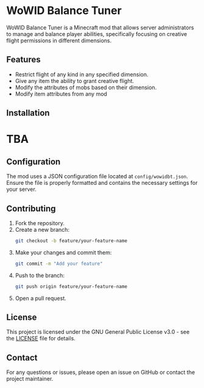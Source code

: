 # WoWID Balance Tuner

WoWID Balance Tuner is a Minecraft mod that allows server administrators to manage and balance player abilities, specifically focusing on creative flight permissions in different dimensions.

## Features

- Restrict flight of any kind in any specified dimension.
- Give any item the ability to grant creative flight.
- Modify the attributes of mobs based on their dimension.
- Modify item attributes from any mod

## Installation
# TBA

## Configuration

The mod uses a JSON configuration file located at `config/wowidbt.json`. Ensure the file is properly formatted and contains the necessary settings for your server.

## Contributing

1. Fork the repository.
2. Create a new branch:
    ```sh
    git checkout -b feature/your-feature-name
    ```
3. Make your changes and commit them:
    ```sh
    git commit -m "Add your feature"
    ```
4. Push to the branch:
    ```sh
    git push origin feature/your-feature-name
    ```
5. Open a pull request.

## License

This project is licensed under the GNU General Public License v3.0 - see the [LICENSE](https://www.gnu.org/licenses/gpl-3.0.md) file for details.

## Contact

For any questions or issues, please open an issue on GitHub or contact the project maintainer.